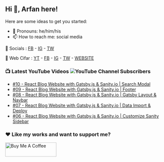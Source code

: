 ## Hi 👋, Arfan here!

Here are some ideas to get you started:

- 🌱 Pronouns: he/him/his
- 📫 How to reach me: social media

🤙 Socials : [FB][fb] - [IG][ig] - [TW][tw]

🏦 Web Cifar : [YT][wyt] - [FB][wcfb] - [IG][wcig] - [TW][wctw] - [WEBSITE][wcwebsite]

### 📺 Latest YouTube Videos ![YouTube Channel Subscribers](https://img.shields.io/youtube/channel/subscribers/UCdxaLo9ALJgXgOUDURRPGiQ?style=social)

<!-- YOUTUBE:START -->
- [#10 - React Blog Website with Gatsby.js &amp; Sanity.io | Search Modal](https://www.youtube.com/watch?v=k_q7rWeO8nk)
- [#09 - React Blog Website with Gatsby.js &amp; Sanity.io | Footer](https://www.youtube.com/watch?v=u0f0ZFL7wOQ)
- [#08 - React Blog Website with Gatsby.js &amp; Sanity.io | Gatsby Layout &amp; Navbar](https://www.youtube.com/watch?v=J733jL69tKk)
- [#07 - React Blog Website with Gatsby.js &amp; Sanity.io | Data Import &amp; Deploy](https://www.youtube.com/watch?v=J1wZ76U3NHM)
- [#06 - React Blog Website with Gatsby.js &amp; Sanity.io | Customize Sanity Sidebar](https://www.youtube.com/watch?v=ZX73W57Bypk)
<!-- YOUTUBE:END -->

### ♥ Like my works and want to support me?
<a href="https://www.buymeacoffee.com/shaifarfan08" target="_blank"><img src="https://cdn.buymeacoffee.com/buttons/v2/default-blue.png" alt="Buy Me A Coffee" style="height: 45px !important;width: 162.75px !important;" ></a>


[fb]: http://facebook.com/fb.shaifarfan08
[ig]: http://instagram.com/shaifarfan08
[tw]: http://twitter.com/shaifarfan08
[wcfb]: http://facebook.com/webcifar
[wcig]: http://instagram.com/web_cifar
[wctw]: http://twitter.com/webcifar
[wcwebsite]: http://webcifar.com
[wyt]: https://www.youtube.com/channel/UCdxaLo9ALJgXgOUDURRPGiQ
